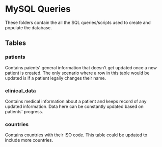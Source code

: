 # MySQL Queries

These folders contain the all the SQL queries/scripts used to create and populate the database. 

## Tables

### patients
Contains paients' general information that doesn't get updated once a new patient is created. The only scenario where a row in this table would be updated is if a patient legally changes their name. 

### clinical_data
Contains medical information about a patient and keeps record of any updated information. Data here can be constantly updated based on patients' progress. 

### countries
Contains countries with their ISO code. This table could be updated to include more countries. 